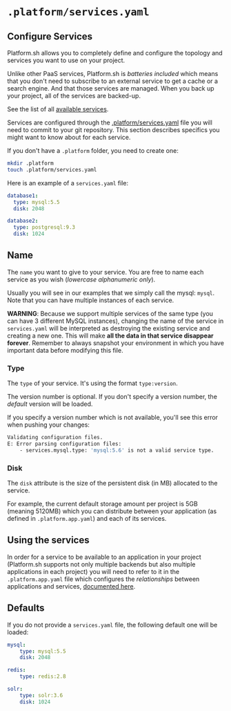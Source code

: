 # `.platform/services.yaml`

## Configure Services

Platform.sh allows you to completely define and configure the topology
and services you want to use on your project.

Unlike other PaaS services, Platform.sh is *batteries included* which means
that you don't need to subscribe to an external service to get a cache or
a search engine. And that those services are managed. When you back up your
project, all of the services are backed-up.

See the list of all [available services](../overview/services.md).

Services are configured through the [.platform/services.yaml](reference/services-yaml.md)
file you will need to commit to your git repository. This section describes
specifics you might want to know about for each service.

If you don't have a `.platform` folder, you need to create one:

```bash
mkdir .platform
touch .platform/services.yaml
```

Here is an example of a `services.yaml` file:

```yaml
database1:
  type: mysql:5.5
  disk: 2048

database2:
  type: postgresql:9.3
  disk: 1024
```

## Name

The `name` you want to give to your service. You are free to name each service as you wish
(*lowercase alphanumeric only*). 

Usually you will see in our examples that we simply call the mysql: `mysql`. Note that you can have multiple instances of each service.

**WARNING**: Because we support multiple services of the same type (you can have 3 different MySQL instances), changing the name of the service in ``services.yaml`` will be interpreted as destroying the existing service and creating a new one. This will make **all the data in that service disappear forever**. Remember to always snapshot your environment in which you have important data before modifying this file.

### Type

The `type` of your service. It's using the format ``type:version``. 

The version number is optional. If you don't specify a version number, the *default* version will be loaded.

If you specify a version number which is not available, you'll see this error when pushing your changes:

```bash
Validating configuration files.
E: Error parsing configuration files:
    - services.mysql.type: 'mysql:5.6' is not a valid service type.
```

### Disk

The `disk` attribute is the size of the persistent disk (in MB) allocated to the service. 

For example, the current default storage amount per project is 5GB (meaning 5120MB) which you can distribute between your application (as defined in `.platform.app.yaml`) and each of its services.

## Using the services

In order for a service to be available to an application in your project (Platform.sh supports not only multiple backends but also multiple applications in each project) you will need to refer to it in the `.platform.app.yaml` file which configures the *relationships* between applications and services, [documented here](/user_guide/reference/platform-app-yaml.html).

## Defaults

If you do not provide a `services.yaml` file, the following default one will be loaded:

```yaml
mysql:
    type: mysql:5.5
    disk: 2048

redis:
    type: redis:2.8

solr:
    type: solr:3.6
    disk: 1024
```
